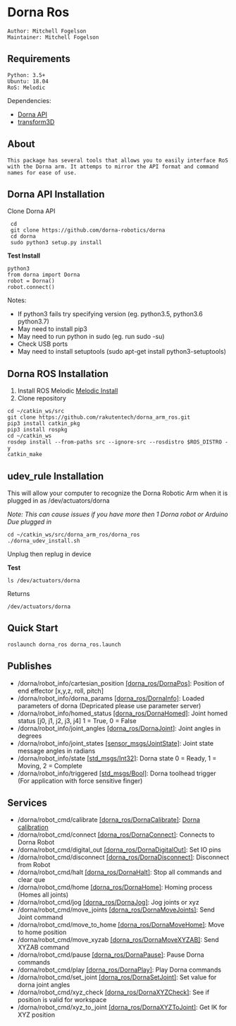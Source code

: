 # Dorna Ros
    Author: Mitchell Fogelson
    Maintainer: Mitchell Fogelson

## Requirements
    Python: 3.5+
    Ubuntu: 18.04
    RoS: Melodic
    
Dependencies:
*  [Dorna API](https://github.com/dorna-robotics/dorna)
*  [transform3D](https://pypi.org/project/transforms3d/)

## About
    This package has several tools that allows you to easily interface RoS 
    with the Dorna arm. It attemps to mirror the API format and command names for ease of use.
    
## Dorna API Installation
Clone Dorna API
  ```
   cd
   git clone https://github.com/dorna-robotics/dorna
   cd dorna
   sudo python3 setup.py install
  ```
**Test Install**
   ```
   python3
   from dorna import Dorna
   robot = Dorna()
   robot.connect()
   ```
Notes:
* If python3 fails try specifying version (eg. python3.5, python3.6 python3.7)
* May need to install pip3
* May need to run python in sudo (eg. run sudo -su)
* Check USB ports 
* May need to install setuptools (sudo apt-get install python3-setuptools)

## Dorna ROS Installation
1. Install ROS Melodic 
[Melodic Install](http://wiki.ros.org/melodic/Installation/Ubuntu)
2. Clone repository
```
cd ~/catkin_ws/src
git clone https://github.com/rakutentech/dorna_arm_ros.git
pip3 install catkin_pkg
pip3 install rospkg
cd ~/catkin_ws
rosdep install --from-paths src --ignore-src --rosdistro $ROS_DISTRO -y
catkin_make
```
## udev_rule Installation
This will allow your computer to recognize the Dorna Robotic Arm when it is plugged in as /dev/actuators/dorna


  *Note: This can cause issues if you have more then 1 Dorna robot or Arduino Due plugged in*
```
cd ~/catkin_ws/src/dorna_arm_ros/dorna_ros
./dorna_udev_install.sh
```
Unplug then replug in device

**Test**
```
ls /dev/actuators/dorna
```
Returns
```
/dev/actuators/dorna
```

## Quick Start
```
roslaunch dorna_ros dorna_ros.launch
```


## Publishes
* /dorna/robot_info/cartesian_position [[dorna_ros/DornaPos]](https://github.com/rakutentech/dorna_arm_ros/tree/master/dorna_ros/msg/DornaPos.msg): Position of end effector [x,y,z, roll, pitch] 
* /dorna/robot_info/dorna_params [[dorna_ros/DornaInfo]](https://github.com/rakutentech/dorna_arm_ros/tree/master/dorna_ros/msg/DornaInfo.msg): Loaded parameters of dorna (Depricated please use parameter server)
* /dorna/robot_info/homed_status [[dorna_ros/DornaHomed]](https://github.com/rakutentech/dorna_arm_ros/tree/master/dorna_ros/msg/DornaHomed.msg): Joint homed status [j0, j1, j2, j3, j4] 1 = True, 0 = False
* /dorna/robot_info/joint_angles [[dorna_ros/DornaJoint]](https://github.com/rakutentech/dorna_arm_ros/tree/master/dorna_ros/msg/DornaJoint.msg): Joint angles in degrees
* /dorna/robot_info/joint_states [[sensor_msgs/JointState]](http://docs.ros.org/melodic/api/sensor_msgs/html/msg/JointState.html): Joint state message angles in radians
* /dorna/robot_info/state [[std_msgs/Int32]](http://docs.ros.org/melodic/api/std_msgs/html/msg/Int32.html): Dorna state 0 = Ready, 1 = Moving, 2 = Complete
* /dorna/robot_info/triggered [[std_msgs/Bool]](http://docs.ros.org/melodic/api/std_msgs/html/msg/Bool.html): Dorna toolhead trigger (For application with force sensitive finger)

## Services
* /dorna/robot_cmd/calibrate [[dorna_ros/DornaCalibrate]](https://github.com/rakutentech/dorna_arm_ros/tree/master/dorna_ros/srv/DornaCalibrate.srv): [Dorna calibration](https://github.com/dorna-robotics/dorna/wiki/api#calibration)
* /dorna/robot_cmd/connect [[dorna_ros/DornaConnect]](https://github.com/rakutentech/dorna_arm_ros/tree/master/dorna_ros/srv/DornaConnect.srv): Connects to Dorna Robot
* /dorna/robot_cmd/digital_out [[dorna_ros/DornaDigitalOut]](https://github.com/rakutentech/dorna_arm_ros/tree/master/dorna_ros/srv/DornaDigitalOut.srv): Set IO pins
* /dorna/robot_cmd/disconnect [[dorna_ros/DornaDisconnect]](https://github.com/rakutentech/dorna_arm_ros/tree/master/dorna_ros/srv/DornaDisconnect.srv): Disconnect from Robot
* /dorna/robot_cmd/halt [[dorna_ros/DornaHalt]](https://github.com/rakutentech/dorna_arm_ros/tree/master/dorna_ros/srv/DornaHalt.srv): Stop all commands and clear que
* /dorna/robot_cmd/home [[dorna_ros/DornaHome]](https://github.com/rakutentech/dorna_arm_ros/tree/master/dorna_ros/srv/DornaHome.srv): Homing process (Homes all joints)
* /dorna/robot_cmd/jog [[dorna_ros/DornaJog]](https://github.com/rakutentech/dorna_arm_ros/tree/master/dorna_ros/srv/DornaJog.srv): Jog joints or xyz
* /dorna/robot_cmd/move_joints [[dorna_ros/DornaMoveJoints]](https://github.com/rakutentech/dorna_arm_ros/tree/master/dorna_ros/srv/DornaMoveJoints.srv): Send Joint command
* /dorna/robot_cmd/move_to_home [[dorna_ros/DornaMoveHome]](https://github.com/rakutentech/dorna_arm_ros/tree/master/dorna_ros/srv/DornaMoveHome.srv): Move to home position
* /dorna/robot_cmd/move_xyzab [[dorna_ros/DornaMoveXYZAB]](https://github.com/rakutentech/dorna_arm_ros/tree/master/dorna_ros/srv/DornaMoveXYZAB.srv): Send XYZAB command
* /dorna/robot_cmd/pause [[dorna_ros/DornaPause]](https://github.com/rakutentech/dorna_arm_ros/tree/master/dorna_ros/srv/DornaPause.srv): Pause Dorna commands
* /dorna/robot_cmd/play [[dorna_ros/DornaPlay]](https://github.com/rakutentech/dorna_arm_ros/tree/master/dorna_ros/srv/DornaPlay.srv): Play Dorna commands
* /dorna/robot_cmd/set_joint [[dorna_ros/DornaSetJoint]](https://github.com/rakutentech/dorna_arm_ros/tree/master/dorna_ros/srv/DornaSetJoint.srv): Set value for dorna joint angles
* /dorna/robot_cmd/xyz_check [[dorna_ros/DornaXYZCheck]](https://github.com/rakutentech/dorna_arm_ros/tree/master/dorna_ros/srv/DornaXYZCheck.srv): See if position is valid for workspace
* /dorna/robot_cmd/xyz_to_joint [[dorna_ros/DornaXYZToJoint]](https://github.com/rakutentech/dorna_arm_ros/tree/master/dorna_ros/srv/DornaXYZToJoint.srv): Get IK for XYZ position

